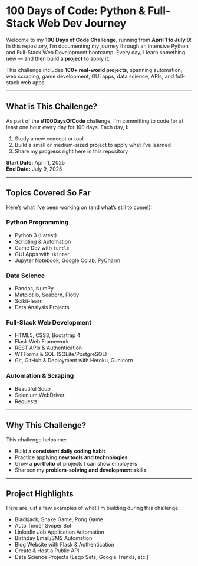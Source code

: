 # 100 Days of Code: Python & Full-Stack Web Dev Journey 

Welcome to my **100 Days of Code Challenge**, running from **April 1 to July 9**!  
In this repository, I’m documenting my journey through an intensive Python and Full-Stack Web Development bootcamp. Every day, I learn something new — and then build a **project** to apply it.

This challenge includes **100+ real-world projects**, spanning automation, web scraping, game development, GUI apps, data science, APIs, and full-stack web apps.

---

## What is This Challenge?

As part of the **#100DaysOfCode** challenge, I'm committing to code for at least one hour every day for 100 days. Each day, I:

1. Study a new concept or tool  
2. Build a small or medium-sized project to apply what I’ve learned  
3. Share my progress right here in this repository 

**Start Date:** April 1, 2025  
**End Date:** July 9, 2025

---

## Topics Covered So Far

Here’s what I’ve been working on (and what’s still to come!):

### Python Programming
- Python 3 (Latest)
- Scripting & Automation
- Game Dev with `turtle`
- GUI Apps with `Tkinter`
- Jupyter Notebook, Google Colab, PyCharm

### Data Science
- Pandas, NumPy
- Matplotlib, Seaborn, Plotly
- Scikit-learn
- Data Analysis Projects

### Full-Stack Web Development
- HTML5, CSS3, Bootstrap 4
- Flask Web Framework
- REST APIs & Authentication
- WTForms & SQL (SQLite/PostgreSQL)
- Git, GitHub & Deployment with Heroku, Gunicorn

### Automation & Scraping
- Beautiful Soup
- Selenium WebDriver
- Requests

---

## Why This Challenge?

This challenge helps me:

- Build **a consistent daily coding habit**
- Practice applying **new tools and technologies**
- Grow a **portfolio** of projects I can show employers
- Sharpen my **problem-solving and development skills**

---

## Project Highlights

Here are just a few examples of what I’m building during this challenge:

- Blackjack, Snake Game, Pong Game
- Auto Tinder Swiper Bot
- LinkedIn Job Application Automation
- Birthday Email/SMS Automation
- Blog Website with Flask & Authentication
- Create & Host a Public API
- Data Science Projects (Lego Sets, Google Trends, etc.)

